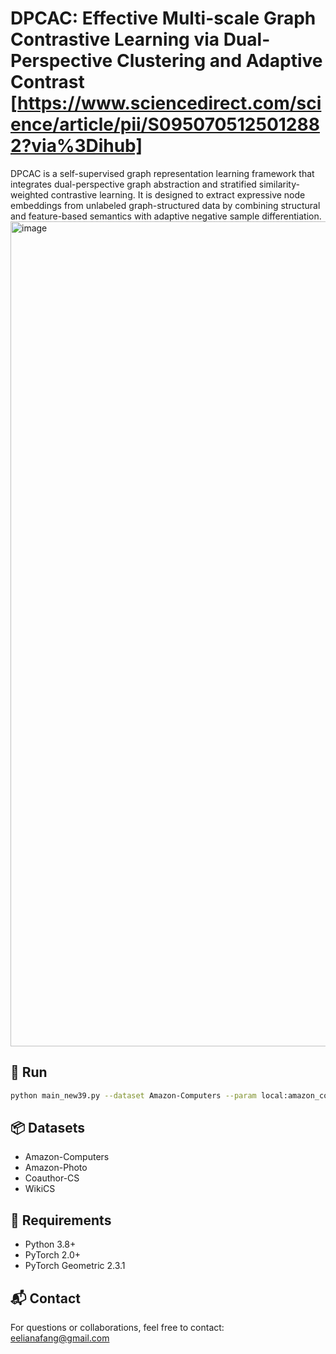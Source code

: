 # DPCAC: Effective Multi-scale Graph Contrastive Learning via Dual-Perspective Clustering and Adaptive Contrast [https://www.sciencedirect.com/science/article/pii/S0950705125012882?via%3Dihub]

DPCAC is a self-supervised graph representation learning framework that integrates dual-perspective graph abstraction and stratified similarity-weighted contrastive learning. It is designed to extract expressive node embeddings from unlabeled graph-structured data by combining structural and feature-based semantics with adaptive negative sample differentiation.
<img width="1320" alt="image" src="https://github.com/user-attachments/assets/31f0fd56-87ed-487f-9ca9-0b5da59812c0" />
## 🚀 Run
```bash
python main_new39.py --dataset Amazon-Computers --param local:amazon_computers.json --thod 0.7 --fn_thod 0.1
```
## 📦 Datasets
* Amazon-Computers
* Amazon-Photo
* Coauthor-CS
* WikiCS

## 🧩 Requirements

- Python 3.8+
- PyTorch 2.0+
- PyTorch Geometric 2.3.1

## 📬 Contact

For questions or collaborations, feel free to contact: [eelianafang@gmail.com](eelianafang@gmail.com)
